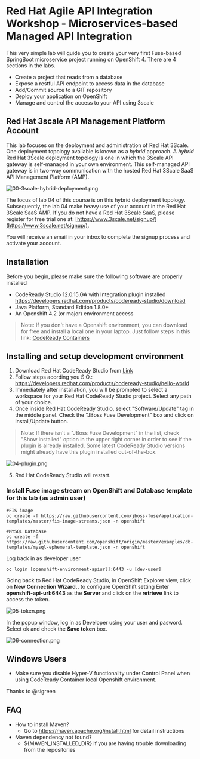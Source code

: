 # Red Hat Agile API Integration Workshop - Microservices-based Managed API Integration

This very simple lab will guide you to create your very first Fuse-based SpringBoot microservice project running on OpenShift 4. There are 4 sections in the labs.

* Create a project that reads from a database
* Expose a restful API endpoint to access data in the database
* Add/Commit source to a GIT repository
* Deploy your application on OpenShift
* Manage and control the access to your API using 3scale

## Red Hat 3scale API Management Platform Account
This lab focuses on the deployment and administration of Red Hat 3Scale. One deployment topology available is known as a *hybrid* approach. A *hybrid* Red Hat 3Scale deployment topology is one in which the 3Scale API gateway is self-managed in your own environment. This self-managed API gateway is in two-way communication with the hosted Red Hat 3Scale SaaS API Management Platform (AMP).

![00-3scale-hybrid-deployment.png](./img/00-3scale-hybrid-deployment.png)

The focus of lab 04 of this course is on this hybrid deployment topology. Subsequently, the lab 04 make heavy use of your account in the Red Hat 3Scale SaaS AMP. If you do not have a Red Hat 3Scale SaaS, please register for free trial one at: [https://www.3scale.net/signup/](https://www.3scale.net/signup/).

You will receive an email in your inbox to complete the signup process and activate your account.

## Installation
Before you begin, please make sure the following software are properly installed

* CodeReady Studio 12.0.15.GA with Integration plugin installed
https://developers.redhat.com/products/codeready-studio/download
* Java Platform, Standard Edition 1.8.0+
* An Openshift 4.2 (or major) environment access
> Note: If you don't have a Openshift environment, you can download for free and install a local one in your laptop. Just follow steps in this link: [CodeReady Containers](https://developers.redhat.com/products/codeready-containers/overview)


## Installing and setup development environment
1. Download Red Hat CodeReady Studio from [Link](https://developers.redhat.com/products/codeready-studio/download)
2. Follow steps acording you S.O.: https://developers.redhat.com/products/codeready-studio/hello-world
3. Immediately after installation, you will be prompted to select a workspace for your Red Hat CodeReady Studio project. Select any path of your choice.
4. Once inside Red Hat CodeReady Studio, select "Software/Update" tag in the middle panel. Check the "JBoss Fuse Development" box and click on Install/Update button.
> Note: If there isn't a "JBoss Fuse Development" in the list, check "Show installed" option in the upper right corner in order to see if the plugin is already installed. Some latest CodeReady Studio versions might already have this plugin installed out-of-the-box.

![04-plugin.png](./img/04-plugin.png)

5. Red Hat CodeReady Studio will restart.


### Install Fuse image stream on OpenShift and Database template for this lab (as admin user)

```
#FIS image
oc create -f https://raw.githubusercontent.com/jboss-fuse/application-templates/master/fis-image-streams.json -n openshift

#MYSQL Database
oc create -f https://raw.githubusercontent.com/openshift/origin/master/examples/db-templates/mysql-ephemeral-template.json -n openshift
```

Log back in as developer user

```
oc login [openshift-environment-apiurl]:6443 -u [dev-user]

```

Going back to Red Hat CodeReady Studio, in OpenShift Explorer view, click on **New Connection Wizard..** to configure OpenShift setting
Enter **openshift-api-url:6443** as the **Server** and click on the **retrieve** link to access the token.

![05-token.png](./img/05-token.png)

In the popup window, log in as Developer using your user and pasword. Select ok and check the **Save token** box.

![06-connection.png](./img/06-connection.png)

## Windows Users

- Make sure you disable  Hyper-V functionality under Control Panel when using CodeReady Container local Openshift environment.

Thanks to @sigreen

## FAQ
- How to install Maven?  
	- Go to https://maven.apache.org/install.html for detail instructions
- Maven dependency not found?
	- ${MAVEN_INSTALLED_DIR} if you are having trouble downloading from the repositories

